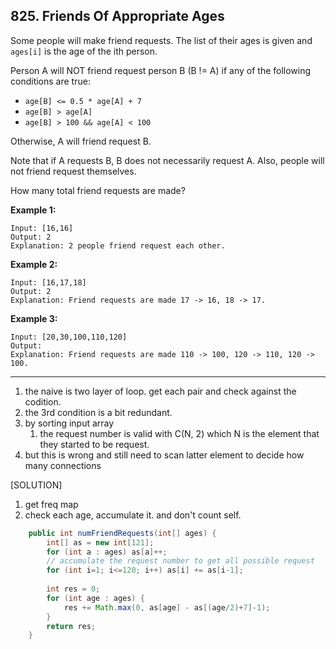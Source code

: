 ## 825. Friends Of Appropriate Ages

Some people will make friend requests. The list of their ages is given and `ages[i]` is the age of the ith person. 

Person A will NOT friend request person B (B != A) if any of the following conditions are true:

- `age[B] <= 0.5 * age[A] + 7`
- `age[B] > age[A]`
- `age[B] > 100 && age[A] < 100`

Otherwise, A will friend request B.

Note that if A requests B, B does not necessarily request A.  Also, people will not friend request themselves.

How many total friend requests are made?

**Example 1:**

```
Input: [16,16]
Output: 2
Explanation: 2 people friend request each other.
```

**Example 2:**

```
Input: [16,17,18]
Output: 2
Explanation: Friend requests are made 17 -> 16, 18 -> 17.
```

**Example 3:**

```
Input: [20,30,100,110,120]
Output: 
Explanation: Friend requests are made 110 -> 100, 120 -> 110, 120 -> 100.
```

---

1. the naive is two layer of loop. get each pair and check against the codition.
2. the 3rd condition is a bit redundant.
3. by sorting input array
   1. the request number is valid with C(N, 2) which N is the element that they started to be request.
4. but this is wrong and still need to scan latter element to decide how many connections

[SOLUTION]

1. get freq map
2. check each age, accumulate it. and don't count self.

```java
    public int numFriendRequests(int[] ages) {
        int[] as = new int[121];
        for (int a : ages) as[a]++;
        // accumulate the request number to get all possible request
        for (int i=1; i<=120; i++) as[i] += as[i-1];
        
        int res = 0;
        for (int age : ages) {
            res += Math.max(0, as[age] - as[(age/2)+7]-1);
        }
        return res;
    }
```

